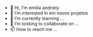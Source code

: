 - 👋 Hi, I’m emilia andriely
- 👀 I’m interested in  em novos projetos
- 🌱 I’m currently learning ...
- 💞️ I’m looking to collaborate on ...
- 📫 How to reach me ...

<!---
emilia2022mih/emilia2022mih is a ✨ special ✨ repository because its `README.md` (this file) appears on your GitHub profile.
You can click the Preview link to take a look at your changes.
--->
